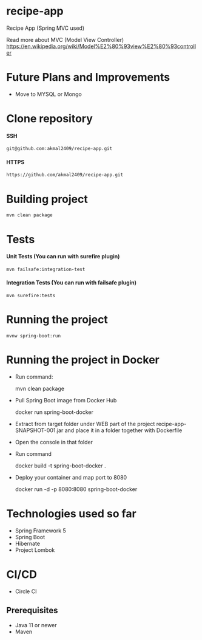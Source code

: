 # recipe-app
Recipe App (Spring MVC used)

Read more about MVC (Model View Controller)
https://en.wikipedia.org/wiki/Model%E2%80%93view%E2%80%93controller

# Future Plans and Improvements
* Move to MYSQL or Mongo

# Clone repository
#### SSH
    git@github.com:akmal2409/recipe-app.git
#### HTTPS
    https://github.com/akmal2409/recipe-app.git

# Building project
    mvn clean package

# Tests
#### Unit Tests (You can run with surefire plugin)
    mvn failsafe:integration-test
#### Integration Tests (You can run with failsafe plugin)
    mvn surefire:tests

# Running the project
    mvnw spring-boot:run
# Running the project in Docker
* Run command: 

    mvn clean package
* Pull Spring Boot image from Docker Hub
    
    docker run spring-boot-docker
* Extract from target folder under WEB part of the project recipe-app-SNAPSHOT-001.jar and place it in a folder together with Dockerfile
* Open the console in that folder
* Run command 

    docker build -t spring-boot-docker .
* Deploy your container and map port to 8080
    
    docker run -d -p 8080:8080 spring-boot-docker
  
# Technologies used so far
* Spring Framework 5
* Spring Boot
* Hibernate
* Project Lombok

# CI/CD
* Circle CI

## Prerequisites
* Java 11 or newer
* Maven
    

